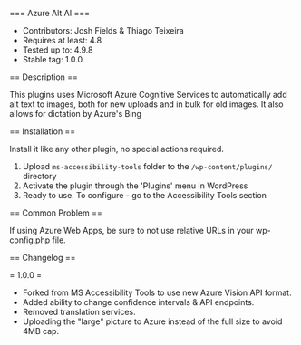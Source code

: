 === Azure Alt AI ===

* Contributors: Josh Fields & Thiago Teixeira
* Requires at least: 4.8
* Tested up to: 4.9.8
* Stable tag: 1.0.0

== Description ==

This plugins uses Microsoft Azure Cognitive Services to automatically add alt text to images, both for new uploads and in bulk for old images. It also allows for dictation by Azure's Bing 

== Installation ==

Install it like any other plugin, no special actions required.
1. Upload `ms-accessibility-tools` folder to the `/wp-content/plugins/` directory
2. Activate the plugin through the 'Plugins' menu in WordPress
3. Ready to use. To configure - go to the Accessibility Tools section

== Common Problem ==

If using Azure Web Apps, be sure to not use relative URLs in your wp-config.php file.

== Changelog ==

= 1.0.0 =
* Forked from MS Accessibility Tools to use new Azure Vision API format.
* Added ability to change confidence intervals & API endpoints.
* Removed translation services.
* Uploading the "large" picture to Azure instead of the full size to avoid 4MB cap.
